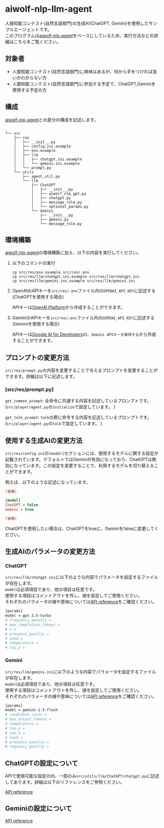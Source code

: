 # aiwolf-nlp-llm-agent
人狼知能コンテスト(自然言語部門)の生成AI(ChatGPT, Gemini)を使用したサンプルエージェントです。\
このプログラムは[aiwolf-nlp-agent](https://github.com/kano-lab/aiwolf-nlp-agent)をベースにしているため、実行方法などの詳細はこちらをご覧ください。

## 対象者
* 人狼知能コンテスト(自然言語部門)に興味はあるが、何から手をつければ良いかわからない方
* 人狼知能コンテスト(自然言語部門)に参加する予定で、ChatGPT,Geminiを使用する予定の方

## 構成
[aiwolf-nlp-agent](https://github.com/kano-lab/aiwolf-nlp-agent)との差分の構成を記述します。
```.
.
└── src
    ├── res
    │   ├── __init__.py
    │   ├── config.ini.example
    │   ├── env.example
    │   ├── llm
    │   │   ├── chatgpt.ini.example
    │   │   └── gemini.ini.example
    │   └── prompt.py
    └── utils
        ├── agent_util.py
        └── llm
            ├── ChatGPT
            │   ├── __init__.py
            │   ├── aiwolf_nlp_gpt.py
            │   ├── chatgpt.py
            │   ├── message_role.py
            │   └── optional_params.py
            └── Gemini
                ├── __init__.py
                ├── gemini.py
                └── message_role.py
```


## 環境構築
[aiwolf-nlp-agent](https://github.com/kano-lab/aiwolf-nlp-agent)の環境構築に加え、以下の内容を実行してください。

1. 以下のコマンドの実行
    ```
    cp src/res/env.example src/res/.env
    cp src/res/llm/chatgpt.ini.example src/res/llm/chatgpt.ini
    cp src/res/llm/gemini.ini.example src/res/llm/gemini.ini
    ```
1. OpenAIのAPIキーを`src/res/.env`ファイル内の`OPENAI_API_KEY`に記述する(ChatGPTを使用する場合)
    
    APIキーは[OpenAI Platform](https://platform.openai.com/docs/overview)から作成することができます。
1. GeminiのAPIキーを`src/res/.env`ファイル内の`GEMINI_API_KEY`に記述する(Geminiを使用する場合)
    
    APIキーは[Google AI for Developers](https://ai.google.dev/gemini-api/docs?hl=ja)の、`Gemini APIキーを取得する`から作成することができます。

## プロンプトの変更方法
`src/res/prompt.py`の内容を変更することで与えるプロンプトを変更することができます。詳細は以下に記述します。

### [src/res/prompt.py]
`get_common_prompt`: 全命令に共通する内容を記述しているプロンプトです。(`src/player/agent.py`の`initialize`で設定しています。
)

`get_talk_prompt`: `talk`の際に命令する内容を記述しているプロンプトです。(`src/player/agent.py`の`talk`で設定しています。
)

## 使用する生成AIの変更方法
`src/res/config.ini`の`[model]`セクションには、使用するモデルに関する設定が記載されています。デフォルトではGeminiが有効になっており、ChatGPTは無効になっています。この設定を変更することで、利用するモデルを切り替えることができます。

例えば、以下のような記述になっています。

```ini
(省略)

[model]
ChatGPT = false
Gemini = true

(省略)
```

ChatGPTを使用したい場合は、ChatGPTをtrueに、Geminiをfalseに変更してください。

## 生成AIのパラメータの変更方法

### ChatGPT
`src/res/llm/chatgpt.ini`に以下のような内容でパラメータを設定するファイルが存在します。\
`model`は必須項目であり、他の項目は任意です。\
使用する項目はコメントアウトを外し、値を設定してご使用ください。\
それぞれのパラメータの値や意味については[API reference](https://platform.openai.com/docs/api-reference/chat)をご確認ください。

```sh
[params]
model = gpt-3.5-turbo
# frequency_penalty =
# max_completion_tokens = 
# n = 
# presence_penalty = 
# seed = 
# temperature = 
# top_p = 
```

### Gemini
`src/res/llm/gemini.ini`に以下のような内容でパラメータを設定するファイルが存在します。\
`model`は必須項目であり、他の項目は任意です。\
使用する項目はコメントアウトを外し、値を設定してご使用ください。\
それぞれのパラメータの値や意味については[API reference](https://ai.google.dev/api/generate-content?hl=ja#generationconfig)をご確認ください。

```sh
[params]
model = gemini-1.5-flash
# candidate_count = 
# max_output_tokens = 
# temperature = 
# top_p = 
# top_k = 
# seed = 
# presence_penalty = 
# requency_penalty = 
```

## ChatGPTの設定について
APIで使用可能な設定の内、一部のみ`src/utils/llm/ChatGPT/chatgpt.py`に記述してあります。詳細は以下のリファレンスをご参照ください。

[API reference](https://platform.openai.com/docs/api-reference/chat)


## Geminiの設定について
[API reference](https://ai.google.dev/api/generate-content?hl=ja#generationconfig)